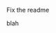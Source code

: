 Fix the readme





































































































































































































blah
